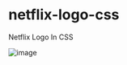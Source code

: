# netflix-logo-css
Netflix Logo In CSS


![image](https://user-images.githubusercontent.com/50898444/167328191-c0dc87ea-1816-4056-a858-905568c62458.png)
